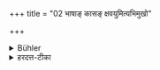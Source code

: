 +++
title = "02 भाषाङ् कासङ् क्षवयुमित्यभिमुखो"

+++

<details><summary>Bühler</summary>

2. The (cook) shall not speak, nor cough, nor sneeze, while his face is turned towards the food.
</details>

<details><summary>हरदत्त-टीका</summary>

## सूत्रम्
भाषां कासं क्षवधुमित्यभिमुखोऽन्नं वर्जयेत् ॥ २॥  
### टिप्पनी
भाषा शब्दोच्चारणम् । कासः कण्ठे घुरुघुराशब्दः । क्षवधुः क्षुतम् । एतत्त्रितयमन्नाभिमुखो न कुर्यात् । 'संस्कर्तारः स्यु'रिति बहुवचने प्रकृते 'वर्जये'दित्येकवचनं प्रत्येकमुपदेशार्थम् ॥ २ ॥
</details>
